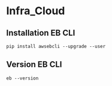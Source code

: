 # Infra_Cloud

## Installation  EB CLI

```
pip install awsebcli --upgrade --user

```

## Version EB CLI

```
eb --version
```
